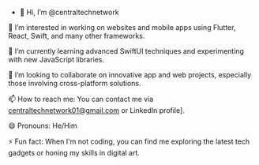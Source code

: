 - 👋 Hi, I’m @centraltechnetwork


👀 I’m interested in working on websites and mobile apps using Flutter, React, Swift, and many other frameworks.

🌱 I’m currently learning advanced SwiftUI techniques and experimenting with new JavaScript libraries.

💞️ I’m looking to collaborate on innovative app and web projects, especially those involving cross-platform solutions.

📫 How to reach me: You can contact me via centraltechnetwork01@gmail.com or LinkedIn profile].

😄 Pronouns: He/Him

⚡ Fun fact: When I'm not coding, you can find me exploring the latest tech gadgets or honing my skills in digital art.


<!---
centraltechnetwork/centraltechnetwork is a ✨ special ✨ repository because its `README.md` (this file) appears on your GitHub profile.
You can click the Preview link to take a look at your changes.
--->
